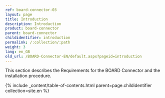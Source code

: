 ```yaml
---
ref: board-connector-03
layout: page
title: Introduction
description: Introduction
product: board-connector
parent: board-connector
childidentifier: introduction
permalink: /:collection/:path
weight: 3
lang: en_GB
old_url: /BOARD-Connector-EN/default.aspx?pageid=introduction
---
```


This section describes the Requirements for the BOARD Connector and the installation procedure.

{% include _content/table-of-contents.html parent=page.childidentifier collection=site.en %}
